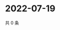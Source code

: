 # 2022-07-19

共 0 条

<!-- BEGIN WEIBO -->
<!-- 最后更新时间 Tue Jul 19 2022 07:01:11 GMT+0800 (China Standard Time) -->

<!-- END WEIBO -->
